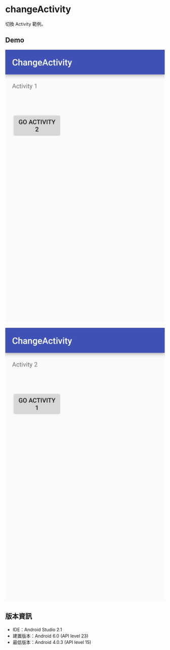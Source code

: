 # changeActivity
切換 Activity 範例。

## Demo

![](https://github.com/s890506/changeActivity/blob/master/DocumentImages/c_demo1.png?raw=true)

![](https://github.com/s890506/changeActivity/blob/master/DocumentImages/c_demo2.png?raw=true)

## 版本資訊

* IDE：Android Studio 2.1
* 建置版本：Android 6.0 (API level 23)
* 最低版本：Android 4.0.3 (API level 15)
